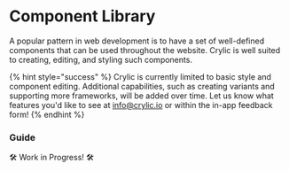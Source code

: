# Component Library

A popular pattern in web development is to have a set of well-defined components that can be used throughout the website. Crylic is well suited to creating, editing, and styling such components.

{% hint style="success" %}
Crylic is currently limited to basic style and component editing. Additional capabilities, such as creating variants and supporting more frameworks, will be added over time. Let us know what features you'd like to see at [info@crylic.io](mailto:info@crylic.io) or within the in-app feedback form!
{% endhint %}

### Guide

🛠️ Work in Progress! 🛠️
